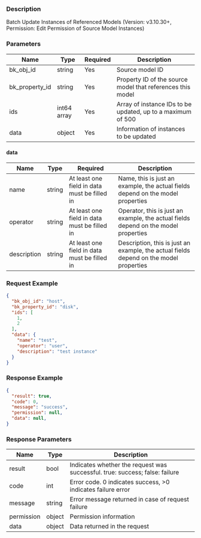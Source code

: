 ### Description

Batch Update Instances of Referenced Models (Version: v3.10.30+, Permission: Edit Permission of Source Model Instances)

### Parameters

| Name           | Type        | Required | Description                                                 |
|----------------|-------------|----------|-------------------------------------------------------------|
| bk_obj_id      | string      | Yes      | Source model ID                                             |
| bk_property_id | string      | Yes      | Property ID of the source model that references this model  |
| ids            | int64 array | Yes      | Array of instance IDs to be updated, up to a maximum of 500 |
| data           | object      | Yes      | Information of instances to be updated                      |

#### data

| Name        | Type   | Required                                     | Description                                                                            |
|-------------|--------|----------------------------------------------|----------------------------------------------------------------------------------------|
| name        | string | At least one field in data must be filled in | Name, this is just an example, the actual fields depend on the model properties        |
| operator    | string | At least one field in data must be filled in | Operator, this is just an example, the actual fields depend on the model properties    |
| description | string | At least one field in data must be filled in | Description, this is just an example, the actual fields depend on the model properties |

### Request Example

```json
{
  "bk_obj_id": "host",
  "bk_property_id": "disk",
  "ids": [
    1,
    2
  ],
  "data": {
    "name": "test",
    "operator": "user",
    "description": "test instance"
  }
}
```

### Response Example

```json
{
  "result": true,
  "code": 0,
  "message": "success",
  "permission": null,
  "data": null,
}
```

### Response Parameters

| Name       | Type   | Description                                                                 |
|------------|--------|-----------------------------------------------------------------------------|
| result     | bool   | Indicates whether the request was successful. true: success; false: failure |
| code       | int    | Error code. 0 indicates success, >0 indicates failure error                 |
| message    | string | Error message returned in case of request failure                           |
| permission | object | Permission information                                                      |
| data       | object | Data returned in the request                                                |

